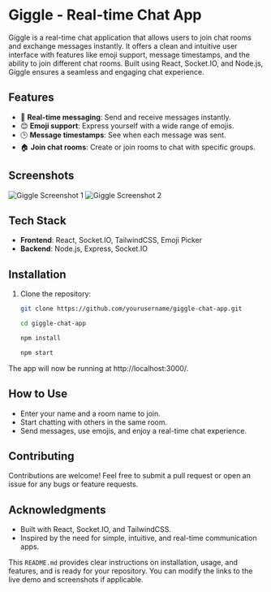 # Giggle - Real-time Chat App

Giggle is a real-time chat application that allows users to join chat rooms and exchange messages instantly. It offers a clean and intuitive user interface with features like emoji support, message timestamps, and the ability to join different chat rooms. Built using React, Socket.IO, and Node.js, Giggle ensures a seamless and engaging chat experience.

## Features

- 🔗 **Real-time messaging**: Send and receive messages instantly.
- 😊 **Emoji support**: Express yourself with a wide range of emojis.
- 🕒 **Message timestamps**: See when each message was sent.
- 🏠 **Join chat rooms**: Create or join rooms to chat with specific groups.


## Screenshots

![Giggle Screenshot 1](https://i.postimg.cc/MGc6xtDy/image.png)
![Giggle Screenshot 2](https://i.postimg.cc/PxR5Y95V/chatApp.png)

## Tech Stack

- **Frontend**: React, Socket.IO, TailwindCSS, Emoji Picker
- **Backend**: Node.js, Express, Socket.IO
  
## Installation

1. Clone the repository:
   ```bash
   git clone https://github.com/yourusername/giggle-chat-app.git

   cd giggle-chat-app

   npm install

   npm start
   
  The app will now be running at http://localhost:3000/.

  ## How to Use
  
  - Enter your name and a room name to join.
  - Start chatting with others in the same room.
  - Send messages, use emojis, and enjoy a real-time chat experience.

  ## Contributing

  Contributions are welcome! Feel free to submit a pull request or open an issue for any bugs or feature requests.

  ## Acknowledgments
  - Built with React, Socket.IO, and TailwindCSS.
  - Inspired by the need for simple, intuitive, and real-time communication apps.
  
This `README.md` provides clear instructions on installation, usage, and features, and is ready for your repository. You can modify the links to the live demo and screenshots if applicable.



